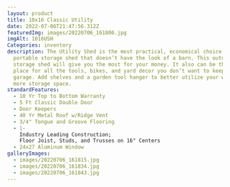 ```yaml
---
layout: product
title: 10x16 Classic Utility
date: 2022-07-06T21:47:56.312Z
featuredImg: images/20220706_161806.jpg
imgAlt: 1016USH
Categories: inventory
description: The Utility Shed is the most practical, economical choice for a
  portable storage shed that doesn’t have the look of a barn. This outdoor
  storage shed will give you the most for your money. It also can be the storage
  place for all the tools, bikes, and yard decor you don’t want to keep in your
  garage. Add shelves and a garden tool hanger to better utilize your walls for
  more storage space.
standardFeatures:
  - 10 Yr Top to Bottom Warranty
  - 5 Ft Classic Double Door
  - Door Keepers
  - 40 Yr Metal Roof w/Ridge Vent
  - 3/4" Tongue and Groove Flooring
  - |-
    Industry Leading Construction;
    Floor Joist, Studs, and Trusses on 16" Centers
  - 24x27 Aluminum Window
galleryImages:
  - images/20220706_161815.jpg
  - images/20220706_161834.jpg
  - images/20220706_161843.jpg
---
```

